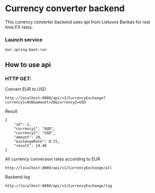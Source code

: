 # Currency converter backend
This currency converter backend uses api from Lietuvos Bankas for real time FX rates.

### Launch service
```mvn spring-boot:run```

## How to use api


### HTTP GET:

Convert EUR to USD
```
http://localhost:8080/api/v1/CurrencyExchange?currency1=AUD&amount=20&currency2=USD
```
Result
```
{
    "id": 1,
    "currency1": "AUD",
    "currency2": "USD",
    "amount": 20,
    "exchangeRate": 0.72,
    "result": 14.40
}
```
All currency conversion rates according to EUR
```
http://localhost:8080/api/v1/CurrencyExchange/all
```
Backend log
```
http://localhost:8080/api/v1/CurrencyExchange/log
```

